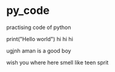 # py_code
practising code of python

print("Hello world") hi hi hi

ugjnh aman is a good boy 

wish you where here
smell like teen sprit